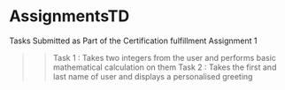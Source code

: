 # AssignmentsTD
Tasks Submitted as Part of the Certification fulfillment
Assignment 1
>>Task 1 : Takes two integers from the user and performs basic mathematical calculation on them
>>Task 2 : Takes the first and last name of user and displays a personalised greeting
